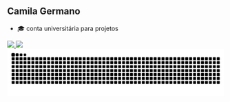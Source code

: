 ## Camila Germano

- 🎓 conta universitária para projetos

<div>
    <a href="https://github.com/rafaballerini">
        <img height="180em" src="https://github-readme-stats.vercel.app/api?username=camilagermanoo&show_icons=true&theme=dracula&include_all_commits=true&count_private=true"/>
        <img height="180em" src="https://github-readme-stats.vercel.app/api/top-langs/?username=camilagermanoo&layout=compact&langs_count=16&theme=dracula"/>
    </a>
</div>

<picture align="center">
  <source media="(prefers-color-scheme: dark)" srcset="https://raw.githubusercontent.com/camilagermanoo/camilagermanoo/output/github-contribution-grid-snake-dark.svg">
  <source media="(prefers-color-scheme: light)" srcset="https://raw.githubusercontent.com/camilagermanoo/camilagermanoo/output/github-contribution-grid-snake-dark.svg">
  <img align="center" alt="github contribution grid snake animation" src="https://raw.githubusercontent.com/camilagermanoo/camilagermanoo/output/github-contribution-grid-snake.svg">
</picture>
